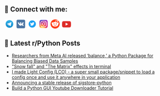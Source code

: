 ## 🔎 Connect with me:
[<img src="https://github.com/bullbesh/bullbesh/blob/main/images/Telegram.png" width="32" height="32" />](https://t.me/bullbesh)
[<img src="https://github.com/bullbesh/bullbesh/blob/main/images/VK.png" width="32" height="32" />](https://vk.com/bullbesh)
[<img src="https://github.com/bullbesh/bullbesh/blob/main/images/Twitter.png" width="32" height="32" />](https://twitter.com/bullbesh1)
[<img src="https://github.com/bullbesh/bullbesh/blob/main/images/Instagram.png" width="32" height="32" />](https://www.instagram.com/bullbesh)
[<img src="https://github.com/bullbesh/bullbesh/blob/main/images/Reddit.png" width="32" height="32" />](https://www.reddit.com/user/bullbesh)
[<img src="https://github.com/bullbesh/bullbesh/blob/main/images/YouTube.png" width="32" height="32" />](https://www.youtube.com/channel/UCtfjRs6uzgq5mfm8S06WTcg)

## 📕 Latest r/Python Posts
<!-- BLOG-POST-LIST:START -->
- [Researchers from Meta AI released ‘balance,’ a Python Package for Balancing Biased Data Samples](https://www.reddit.com/r/Python/comments/10b1d3i/researchers_from_meta_ai_released_balance_a/)
- [&quot;Snow fall&quot; and &quot;The Matrix&quot; effects in terminal](https://www.reddit.com/r/Python/comments/10azwpm/snow_fall_and_the_matrix_effects_in_terminal/)
- [I made Light Config &lpar;LCO&rpar; - a super small package/snippet to load a config once and use it anywhere in your application](https://www.reddit.com/r/Python/comments/10axlc6/i_made_light_config_lco_a_super_small/)
- [Announcing a stable release of sigstore-python](https://www.reddit.com/r/Python/comments/10awssr/announcing_a_stable_release_of_sigstorepython/)
- [Build a Python GUI Youtube Downloader Tutorial](https://www.reddit.com/r/Python/comments/10av9bu/build_a_python_gui_youtube_downloader_tutorial/)
<!-- BLOG-POST-LIST:END -->

